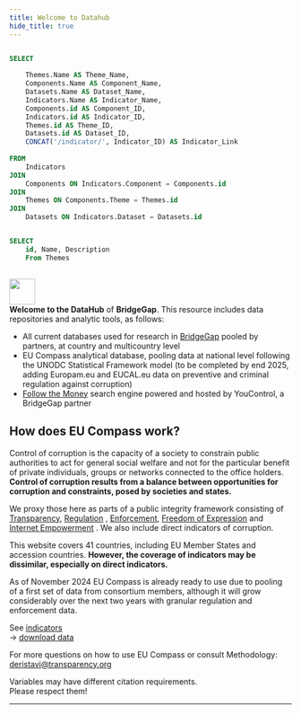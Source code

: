 ```yaml
---
title: Welcome to Datahub
hide_title: true 
---
```


```sql ziToc

SELECT 
    
    Themes.Name AS Theme_Name,
    Components.Name AS Component_Name,
    Datasets.Name AS Dataset_Name,
    Indicators.Name AS Indicator_Name,
    Components.id AS Component_ID,
    Indicators.id AS Indicator_ID,
    Themes.id AS Theme_ID,    
    Datasets.id AS Dataset_ID,
    CONCAT('/indicator/', Indicator_ID) AS Indicator_Link
    
FROM 
    Indicators
JOIN 
    Components ON Indicators.Component = Components.id
JOIN 
    Themes ON Components.Theme = Themes.id
JOIN 
    Datasets ON Indicators.Dataset = Datasets.id

```

```sql ziThemes

SELECT 
    id, Name, Description
    From Themes
  

```

 
 
 
<div class="grid md:grid-cols-2 gap-6 ">
<div class="">
 
<img src="assets/bridgegap-logo.svg" class="mb-4" style="height: 3.3em;" />



<div class="text-lg mb-2"><b>Welcome to the DataHub</b> of <b>BridgeGap</b>. This resource includes data repositories and analytic tools, as follows:</div>

- All current databases used for research in [BridgeGap](https://corruptiondata.eu)  pooled by partners, at country and multicountry level
- EU Compass analytical database, pooling data at national level following the UNODC Statistical Framework model (to be completed by end 2025, adding Europam.eu and EUCAL.eu data on preventive and criminal regulation against corruption)
- [Follow the Money](https://corruptiondata.eu/followthemoney/)  search engine powered and hosted by YouControl, a BridgeGap partner
 
</div>

<div class="bg-sky-200 px-6 rounded-md pt-2">

## How does EU Compass work?

Control of corruption is the capacity of a society to constrain public authorities to act for general social welfare and not for the particular benefit of private individuals, groups or networks connected to the office holders. **Control of corruption results from a balance between opportunities for corruption and constraints, posed by societies and states.** 

We proxy those here as parts of a public integrity framework consisting of  [Transparency](/theme/transparency/), [Regulation](/theme/regulation/) , [Enforcement](/theme/regulation/), [Freedom of Expression](/theme/freedom-of-expression/)  and [Internet Empowerment](/theme/internet-empowerement/) . We also include direct indicators of corruption.

</div>


<div class="xcol-span-2 p-4 pt-0">



This website covers 41 countries, including EU Member States and accession countries. **However, the coverage of indicators may be dissimilar, especially on direct indicators.**

As of November 2024 EU Compass is already ready to use due to pooling of a first set of data from consortium members, although it will grow considerably over the next two years with granular regulation and enforcement data.
</div>

<div class="">

<div class="flex mb-2 gap-4 ">

<div class="  text-center   bg-yellow-50	 border p-2 px-4 rounded shadow-sm" >
See   <a class="markdown font-bold" href="/indicator/"> indicators </a></div>
<div class="bg-slate-50 text-center  p-2 border px-4 rounded shadow-sm">&rarr;  <a href="/downloads/" class="font-bold  markdown">download data</a></div>

</div>

<div class="text-sm leading-none p-2 border-t mt-6 pt-3">


For more questions on how to use EU Compass or consult Methodology: deristavi@transparency.org 

Variables may have different citation requirements. <br />Please respect them!
 
 </div>

 </div>

 </div>



<div class="mt-10 pt-10">

---

 <div style="height: 33rem; width: 33rem; margin: auto;" >
  <InteractiveSVG1 src="/assets/dh-pie.svg"  /> 
</div> 
</div>



 <style>
 .xlist h3 {font-weight: bold;}
 .xlist p {line-height: 1.2;margin-bottom: 1ex; font-size: .9em;}
 
 *[onclick] {
  cursor: pointer;
 }
 *[onclick]:hover {
  cursor: pointer;
  opacity: 0.7;
 }
 tr td:first-child {
  font-family: 'Arial Narrow'; 
  text-overflow: ellipsis;   
    overflow:hidden;              
    white-space:nowrap;           
    width: 8em; padding-right: 1.5ex; 
    /*opacity: 0;  */
 }
 tr td:nth-child(2) {
  font-family: 'Arial Narrow'; text-align: center; 
 }
 
 </style>